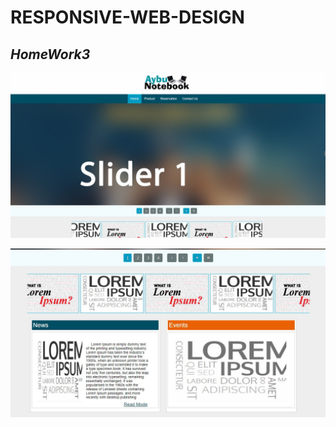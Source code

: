 # RESPONSIVE-WEB-DESIGN
## _HomeWork3_
 
![screenshot](https://github.com/flashomer/RESPONSIVE-WEB-DESIGN/blob/main/hw3/Screenshot.jpg)

![screenshot](https://github.com/flashomer/RESPONSIVE-WEB-DESIGN/blob/main/hw3/Screenshot_2.jpg)
